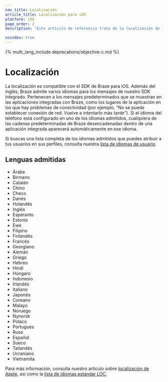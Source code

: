```yaml
---
nav_title: Localización
article_title: Localización para iOS
platform: iOS
page_order: 2
description: "Este artículo de referencia trata de la localización de iOS y enumera todos los idiomas actuales que admite Braze."

noindex: true
---
```


{% multi_lang_include deprecations/objective-c.md %}

# Localización

La localización es compatible con el SDK de Braze para iOS. Además del inglés, Braze admite varios idiomas para los mensajes de nuestro SDK integrado. Pertenecen a los mensajes predeterminados que se muestran en las aplicaciones integradas con Braze, como los lugares de la aplicación en los que hay problemas de conectividad (por ejemplo, "No se puede establecer conexión de red. Vuelve a intentarlo más tarde"). Si el idioma del teléfono está configurado en uno de los idiomas admitidos, cualquiera de las cadenas predeterminadas de Braze desencadenadas dentro de una aplicación integrada aparecerá automáticamente en ese idioma.

Si buscas una lista completa de los idiomas admitidos que puedes atribuir a tus usuarios en sus perfiles, consulta nuestra [lista de idiomas de usuario]({{site.baseurl}}/user_guide/data_and_analytics/user_data_collection/language_codes/).

## Lenguas admitidas
- Árabe
- Birmano
- Catalán
- Chino
- Checo
- Danés
- Holandés
- Inglés
- Esperanto
- Estonio
- Ewé
- Filipino
- Finlandés
- Francés
- Georgiano
- Alemán
- Griego
- Hebreo
- Hindi
- Húngaro
- Indonesio
- Irlandés
- Italiano
- Japonés
- Coreano
- Malayo
- Noruego
- Nynorsk
- Polaco
- Portugués 
- Ruso
- Español
- Sueco
- Tailandés
- Ucraniano
- Vietnamita

Para más información, consulta nuestro artículo sobre [localización de Apple](https://developer.apple.com/library/ios/documentation/CoreFoundation/Reference/CFLocaleRef/), así como la [lista de idiomas estándar LOC](http://www.loc.gov/standards/iso639-2/php/English_list.php).

